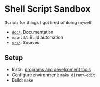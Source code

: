 # Shell Script Sandbox

Scripts for things I got tired of doing myself.

- [`doc/`](./doc/README.md): Documentation
- `make.d/`: Build automation
- [`src/`](./src/README.md): Sources

## Setup

- Install [programs and development tools](./doc/tools.md)
- Configure environment: `make direnv-edit`
- Build: `make`
